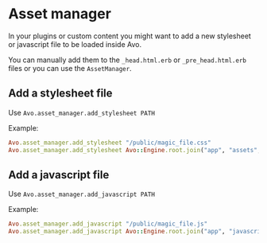 # Asset manager

In your plugins or custom content you might want to add a new stylesheet or javascript file to be loaded inside Avo.

You can manually add them to the `_head.html.erb` or `_pre_head.html.erb` files or you can use the `AssetManager`.

## Add a stylesheet file

Use `Avo.asset_manager.add_stylesheet PATH`

Example:

```ruby
Avo.asset_manager.add_stylesheet "/public/magic_file.css"
Avo.asset_manager.add_stylesheet Avo::Engine.root.join("app", "assets", "stylesheets", "magic_file.css")
```

## Add a javascript file

Use `Avo.asset_manager.add_javascript PATH`

Example:

```ruby
Avo.asset_manager.add_javascript "/public/magic_file.js"
Avo.asset_manager.add_javascript Avo::Engine.root.join("app", "javascripts", "magic_file.js")
```
